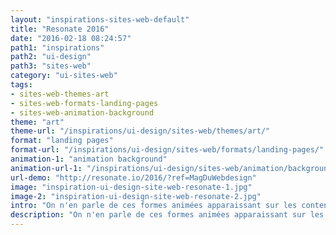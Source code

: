 ```yaml
---
layout: "inspirations-sites-web-default"
title: "Resonate 2016"
date: "2016-02-18 08:24:57"
path1: "inspirations"
path2: "ui-design"
path3: "sites-web"
category: "ui-sites-web"
tags:
- sites-web-themes-art
- sites-web-formats-landing-pages
- sites-web-animation-background
theme: "art"
theme-url: "/inspirations/ui-design/sites-web/themes/art/"
format: "landing pages"
format-url: "/inspirations/ui-design/sites-web/formats/landing-pages/"
animation-1: "animation background"
animation-url-1: "/inspirations/ui-design/sites-web/animation/background/"
url-demo: "http://resonate.io/2016/?ref=MagDuWebdesign"
image: "inspiration-ui-design-site-web-resonate-1.jpg"
image-2: "inspiration-ui-design-site-web-resonate-2.jpg"
intro: "On n'en parle de ces formes animées apparaissant sur les contenus ?!"
description: "On n'en parle de ces formes animées apparaissant sur les contenus ?!"
---
```

